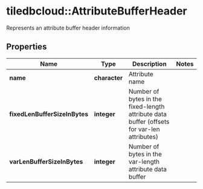 # tiledbcloud::AttributeBufferHeader

Represents an attribute buffer header information
## Properties
Name | Type | Description | Notes
------------ | ------------- | ------------- | -------------
**name** | **character** | Attribute name | 
**fixedLenBufferSizeInBytes** | **integer** | Number of bytes in the fixed-length attribute data buffer (offsets for var-len attributes) | 
**varLenBufferSizeInBytes** | **integer** | Number of bytes in the var-length attribute data buffer | 


